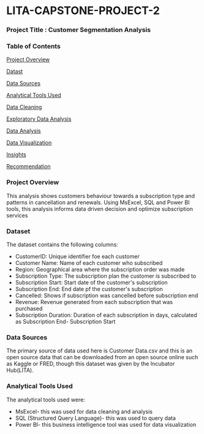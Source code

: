 # LITA-CAPSTONE-PROJECT-2

### Project Title : Customer Segmentation Analysis

### Table of Contents
[Project Overview](#project-overview)

[Datast](#dataset)

[Data Sources](#data-sources)

[Analytical Tools Used](#analytical-tools-used)

[Data Cleaning](#data-cleaning)

[Exploratory Data Analysis](#exploratory-data-analysis)

[Data Analysis](#data-analysis)

[Data Visualization](#data-visualization)

[Insights](#insights)

[Recommendation](#recommendation)

### Project Overview
This analysis shows customers behaviour towards a subscription type and patterns in cancellation and renewals. Using MsExcel, SQL and Power BI tools, this analysis informs data driven decision and optimize subscription services

### Dataset
The dataset contains the following columns:
- CustomerID: Unique identifier foe each customer
- Customer Name: Name of each customer who subscribed
- Region: Geographical area where the subscription order was made
- Subscription Type: The subscription plan the customer is subscribed to
- Subscription Start: Start date of the customer's subscription
- Subscription End: End date pf the customer's subscription
- Cancelled: Shows if subscription was cancelled before subscription end
- Revenue: Revenue generated from each subscription that was purchased
- Subscription Duration: Duration of each subscription in days, calculated as Subscription End- Subscription Start

### Data Sources
The primary source of data used here is Customer Data.csv and this is an open source data that can be downloaded from an open source online such as Kaggle or FRED, though this dataset was given by the Incubator Hub(LITA).

### Analytical Tools Used
The analytical tools used were:
- MsExcel- this was used for data cleaning and analysis
- SQL (Structured Query Language)- this was used to query data
- Power BI- this business intelligence tool was used for data visualization

